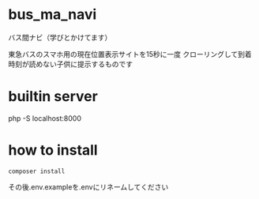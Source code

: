 # bus_ma_navi

バス間ナビ（学びとかけてます）

東急バスのスマホ用の現在位置表示サイトを15秒に一度
クローリングして到着時刻が読めない子供に提示するものです

# builtin server

php -S localhost:8000

# how to install

```
composer install
```

その後.env.exampleを.envにリネームしてください

